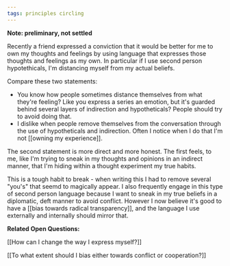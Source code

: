 ```yaml
---
tags: principles circling
---
```

**Note: preliminary, not settled**

Recently a friend expressed a conviction that it would be better for me to own my thoughts and feelings by using language that expresses those thoughts and feelings as my own. In particular if I use second person hypotethicals, I'm distancing myself from my actual beliefs.

Compare these two statements:

- You know how people sometimes distance themselves from what they're feeling? Like you express a series an emotion, but it's guarded behind several layers of indirection and hypotheticals? People should try to avoid doing that.
- I dislike when people remove themselves from the conversation through the use of hypotheticals and indirection. Often I notice when I do that I'm not [[owning my experience]].

The second statement is more direct and more honest. The first feels, to me, like I'm trying to sneak in my thoughts and opinions in an indirect manner, that I'm hiding within a thought experiment my true habits.

This is a tough habit to break - when writing this I had to remove several "you's" that seemd to magically appear. I also frequently engage in this type of second person language because I want to sneak in my true beliefs in a diplomatic, deft manner to avoid conflict. However I now believe it's good to have a [[bias towards radical transparency]], and the language I use externally and internally should mirror that.

**Related Open Questions:**

[[How can I change the way I express myself?]]

[[To what extent should I bias either towards conflict or cooperation?]]